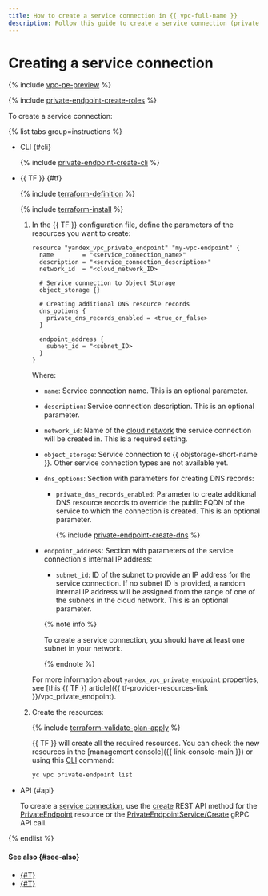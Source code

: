 ```yaml
---
title: How to create a service connection in {{ vpc-full-name }}
description: Follow this guide to create a service connection (private endpoint) in {{ vpc-name }}.
---
```


# Creating a service connection

{% include [vpc-pe-preview](../../_includes/vpc/pe-preview.md) %}


{% include [private-endpoint-create-roles](../../_includes/vpc/private-endpoint-create-roles.md) %}

To create a service connection:

{% list tabs group=instructions %}

- CLI {#cli}

  {% include [private-endpoint-create-cli](../../_includes/vpc/private-endpoint-create-cli.md) %}

- {{ TF }} {#tf}

  {% include [terraform-definition](../../_tutorials/_tutorials_includes/terraform-definition.md) %}

  {% include [terraform-install](../../_includes/terraform-install.md) %}

  1. In the {{ TF }} configuration file, define the parameters of the resources you want to create:

     ```hcl
     resource "yandex_vpc_private_endpoint" "my-vpc-endpoint" {
       name        = "<service_connection_name>"
       description = "<service_connection_description>"
       network_id  = "<cloud_network_ID>
       
       # Service connection to Object Storage
       object_storage {}

       # Creating additional DNS resource records 
       dns_options {
         private_dns_records_enabled = <true_or_false>
       }

       endpoint_address {
         subnet_id = "<subnet_ID>
       }
     }
     ```

     Where:
     * `name`: Service connection name. This is an optional parameter.
     * `description`: Service connection description. This is an optional parameter.
     * `network_id`: Name of the [cloud network](../../vpc/concepts/network.md#network) the service connection will be created in. This is a required setting.
     * `object_storage`: Service connection to {{ objstorage-short-name }}. Other service connection types are not available yet.
     * `dns_options`: Section with parameters for creating DNS records:
         * `private_dns_records_enabled`: Parameter to create additional DNS resource records to override the public FQDN of the service to which the connection is created. This is an optional parameter.

             {% include [private-endpoint-create-dns](../../_includes/vpc/private-endpoint-create-dns.md) %}

     * `endpoint_address`: Section with parameters of the service connection's internal IP address:
         * `subnet_id`: ID of the subnet to provide an IP address for the service connection. If no subnet ID is provided, a random internal IP address will be assigned from the range of one of the subnets in the cloud network. This is an optional parameter.

        {% note info %}

        To create a service connection, you should have at least one subnet in your network.

        {% endnote %}

     For more information about `yandex_vpc_private_endpoint` properties, see [this {{ TF }} article]({{ tf-provider-resources-link }}/vpc_private_endpoint).

  1. Create the resources:

     {% include [terraform-validate-plan-apply](../../_tutorials/_tutorials_includes/terraform-validate-plan-apply.md) %}

     {{ TF }} will create all the required resources. You can check the new resources in the [management console]({{ link-console-main }}) or using this [CLI](../../cli/) command:

     ```bash
     yc vpc private-endpoint list
     ```

- API {#api}

  To create a [service connection](../concepts/private-endpoint.md), use the [create](../privatelink/api-ref/PrivateEndpoint/create.md) REST API method for the [PrivateEndpoint](../privatelink/api-ref/PrivateEndpoint/index.md) resource or the [PrivateEndpointService/Create](../privatelink/api-ref/grpc/PrivateEndpoint/create.md) gRPC API call.

{% endlist %}

#### See also {#see-also}

* [{#T}](private-endpoint-get-info.md)
* [{#T}](private-endpoint-delete.md)
